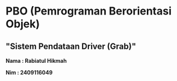 # PBO (Pemrograman Berorientasi Objek)
## "Sistem Pendataan Driver (Grab)"
**Nama : Rabiatul Hikmah**

**Nim : 2409116049**


